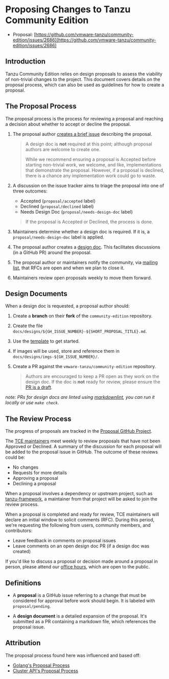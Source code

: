 # Proposing Changes to Tanzu Community Edition

* Proposal: [https://github.com/vmware-tanzu/community-edition/issues/2686](https://github.com/vmware-tanzu/community-edition/issues/2686)

## Introduction

Tanzu Community Edition relies on design proposals to assess the viability of non-trivial changes
to the project. This document covers details on the proposal process, which can also be used as
guidelines for how to create a proposal.

## The Proposal Process

The proposal process is the process for reviewing a proposal and reaching a decision about whether
to accept or decline the proposal.

1. The proposal author [creates a brief issue](https://github.com/vmware-tanzu/community-edition/issues/new)
   describing the proposal.

   > A design doc is **not** required at this point; although proposal authors
   > are welcome to create one.
   >
   > While we recommend ensuring a proposal is Accepted before starting
   > non-trivial work, we welcome, and like, implementations that demonstrate the proposal.
   > However, if a proposal is declined, there is a chance any implementation
   > work could go to waste.

1. A discussion on the issue tracker aims to triage the proposal into one of three outcomes:

    * Accepted (`proposal/accepted` label)
    * Declined (`proposal/declined` label)
    * Needs Design Doc (`proposal/needs-design-doc` label)

   > If the proposal is Accepted or Declined, the process is done.

1. Maintainers determine whether a design doc is required. If it is, a `proposal/needs-design-doc`
   label is applied.

1. The proposal author creates a [design doc](#design-documents). This facilitates discussions
   (in a GitHub PR) around the proposal.

1. The proposal author or maintainers notify the community, via [mailing
   list](tanzu-community-edition@googlegroups.com), that RFCs are open and when
   we plan to close it.

1. Maintainers review open proposals weekly to move them forward.

## Design Documents

When a design doc is requested, a proposal author should:

1. Create a **branch** on their **fork** of the `community-edition` repository.

1. Create the file `docs/designs/${GH_ISSUE_NUMBER}-${SHORT_PROPOSAL_TITLE}.md`.

1. Use the [template](template.md) to get started.

1. If images will be used, store and reference them in `docs/designs/imgs-${GH_ISSUE_NUMBER}/`.

1. Create a PR against the `vmware-tanzu/community-edition` repository.

    > Authors are encouraged to keep a PR open as they work on the design doc.
    > If the doc is **not** ready for review, please ensure the [PR is a
    > draft](https://github.blog/2019-02-14-introducing-draft-pull-requests).

_note: PRs for design docs are linted using
[markdownlint](https://github.com/markdownlint/markdownlint), you can run it
locally or use `make check`._

## The Review Process

The progress of proposals are tracked in the [Proposal GitHub
Project](https://github.com/vmware-tanzu/community-edition/projects/13).

The [TCE
maintainers](https://github.com/vmware-tanzu/community-edition/blob/main/MAINTAINERS.md#maintainers)
meet weekly to review proposals that have not been Approved or Declined. A
summary of the discussion for each proposal will be added to the proposal issue
in GitHub. The outcome of these reviews could be:

* No changes
* Requests for more details
* Approving a proposal
* Declining a proposal

When a proposal involves a dependency or upstream project, such as
[tanzu-framework](https://github.com/vmware-tanzu/tanzu-framework), a maintainer
from that project will be asked to join the review process.

When a proposal is completed and ready for review, TCE maintainers will declare
an initial window to solicit comments (RFC). During this period, we're
requesting the following from users, community members, and contributors:

* Leave feedback in comments on proposal issues
* Leave comments on an open design doc PR (if a design doc was created)

If you'd like to discuss a proposal or decision made around a proposal in person, please attend our
[office hours](https://tanzucommunityedition.io/community), which are open to the public.

## Definitions

* A **proposal** is a GitHub issue referring to a change that must be considered for approval
  before work should begin. It is labeled with `proposal/pending`.

* A **design document** is a detailed expansion of the proposal. It's submitted
  as a PR containing a markdown file, which references the proposal issue.

## Attribution

The proposal process found here was influenced and based off:

* [Golang's Proposal Process](https://github.com/golang/proposal)
* [Cluster API's Proposal Process](https://cluster-api.sigs.k8s.io/contributing#proposal-process-caep)
